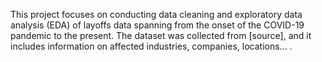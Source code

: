 This project focuses on conducting data cleaning and exploratory data analysis (EDA) of layoffs data spanning from the onset of the COVID-19 pandemic to the present. The dataset was collected from [source], and it includes information on affected industries, companies, locations... .